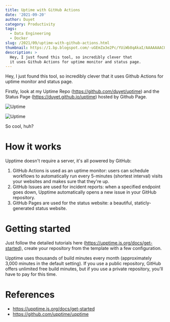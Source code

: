 ```yaml
---
title: Uptime with GitHub Actions
date: '2021-09-20'
author: Duyet
category: Productivity
tags:
  - Data Engineering
  - Docker
slug: /2021/09/uptime-with-github-actions.html
thumbnail: https://1.bp.blogspot.com/-uGEmZa3e2Pc/YUiWb8qAkaI/AAAAAAACQig/bPXGd6Kl6EULxY61aolS0W6-PSldz5kOgCLcBGAsYHQ/s0/uptime-1.png
description: >
  Hey, I just found this tool, so incredibly clever that 
  it uses Github Actions for uptime monitor and status page.
---
```


Hey, I just found this tool, so incredibly clever that
it uses Github Actions for uptime monitor and status page.

Firstly, look at my Uptime Repo (https://github.com/duyet/uptime) and
the Status Page (https://duyet.github.io/uptime) hosted by Github Page.

![Uptime](/media/2021/09/uptime-1.png)

![Uptime](/media/2021/09/uptime-2.png)

So cool, huh?

# How it works

Upptime doesn't require a server, it's all powered by GitHub:

1. GitHub Actions is used as an uptime monitor: users can schedule workflows to automatically run every 5-minutes (shortest interval) visits your websites and makes sure that they're up.
2. GitHub Issues are used for incident reports: when a specified endpoint goes down, Upptime automatically opens a new issue in your GitHub repository.
3. GitHub Pages are used for the status website: a beautiful, staticly-generated status website.

# Getting started

Just follow the detailed tutorials here (https://upptime.js.org/docs/get-started),
create your repository from the template with a few configuration.

Upptime uses thousands of build minutes every month (approximately 3,000 minutes in the default setting).
If you use a public repository, GitHub offers unlimited free build minutes,
but if you use a private repository, you'll have to pay for this time.

# References

- https://upptime.js.org/docs/get-started
- https://github.com/upptime/upptime
